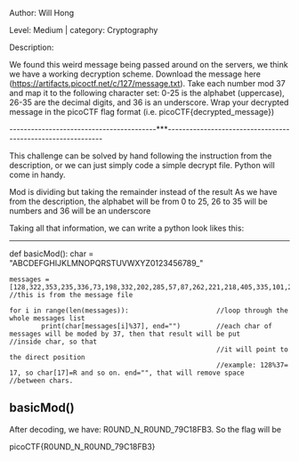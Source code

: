 Author: Will Hong

Level: Medium		| 	category: Cryptography

Description:

We found this weird message being passed around on the servers, we think we have a working decryption scheme.
Download the message here (https://artifacts.picoctf.net/c/127/message.txt).
Take each number mod 37 and map it to the following character set: 0-25 is the alphabet (uppercase), 26-35 are the decimal digits, and 36 is an underscore.
Wrap your decrypted message in the picoCTF flag format (i.e. picoCTF{decrypted_message})

-----------------------------------------***------------------------------------------------------------

This challenge can be solved by hand following the instruction from the description, or we can just simply code a simple decrypt file. Python will come in handy.

Mod is dividing but taking the remainder instead of the result
As we have from the description, the alphabet will be from 0 to 25, 26 to 35 will be numbers and 36 will be an underscore

Taking all that information, we can write a python look likes this:

-----------------------------------------------------------------------------------------------------------------------------------------------------------------------
def basicMod():
    char = "ABCDEFGHIJKLMNOPQRSTUVWXYZ0123456789_" 

    messages = [128,322,353,235,336,73,198,332,202,285,57,87,262,221,218,405,335,101,256,227,112,140]		//this is from the message file

    for i in range(len(messages)):						//loop through the whole messages list
            print(char[messages[i]%37], end="")			//each char of messages will be moded by 37, then that result will be put 																//inside char, so that
														//it will point to the direct position
														//example: 128%37= 17, so char[17]=R and so on. end="", that will remove space 															//between chars.
basicMod()
----------------------------------------------------------------------------------------------------------------------------------------------------------------------

After decoding, we have: R0UND_N_R0UND_79C18FB3. So the flag will be


picoCTF{R0UND_N_R0UND_79C18FB3}




